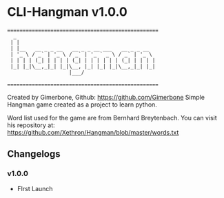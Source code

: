 # CLI-Hangman v1.0.0

```
=================================================
  _                                            
 | |                                            
 | |__   __ _ _ __   __ _ _ __ ___   __ _ _ __  
 | '_ \ / _` | '_ \ / _` | '_ ` _ \ / _` | '_ \ 
 | | | | (_| | | | | (_| | | | | | | (_| | | | |
 |_| |_|\__,_|_| |_|\__, |_| |_| |_|\__,_|_| |_|
                    |___/

=================================================
```

Created by Gimerbone, Github: https://github.com/Gimerbone
Simple Hangman game created as a project to learn python.

Word list used for the game are from Bernhard Breytenbach.
You can visit his repository at: https://github.com/Xethron/Hangman/blob/master/words.txt
<br>

## Changelogs

### v1.0.0
- FIrst Launch
